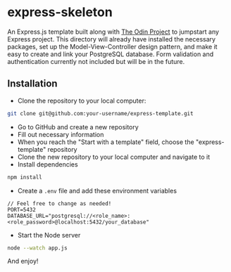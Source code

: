 # express-skeleton

An Express.js template built along with [The Odin Project](https://www.theodinproject.com/paths/full-stack-javascript/courses/nodejs) to jumpstart any Express project. This directory will already have installed the necessary packages, set up the Model-View-Controller design pattern, and make it easy to create and link your PostgreSQL database. Form validation and authentication currently not included but will be in the future.

## Installation

- Clone the repository to your local computer:

```bash
git clone git@github.com:your-username/express-template.git
```

- Go to GitHub and create a new repository
- Fill out necessary information
- When you reach the "Start with a template" field, choose the "express-template" repository
- Clone the new repository to your local computer and navigate to it
- Install dependencies

```bash
npm install
```

- Create a ```.env``` file and add these environment variables

```
// Feel free to change as needed!
PORT=5432
DATABASE_URL="postgresql://<role_name>:<role_password>@localhost:5432/your_database"
```

- Start the Node server

```bash
node --watch app.js
```

And enjoy!


